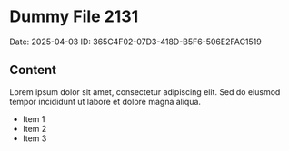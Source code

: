 # Dummy File 2131

Date: 2025-04-03
ID: 365C4F02-07D3-418D-B5F6-506E2FAC1519

## Content

Lorem ipsum dolor sit amet, consectetur adipiscing elit.
Sed do eiusmod tempor incididunt ut labore et dolore magna aliqua.

* Item 1
* Item 2
* Item 3

